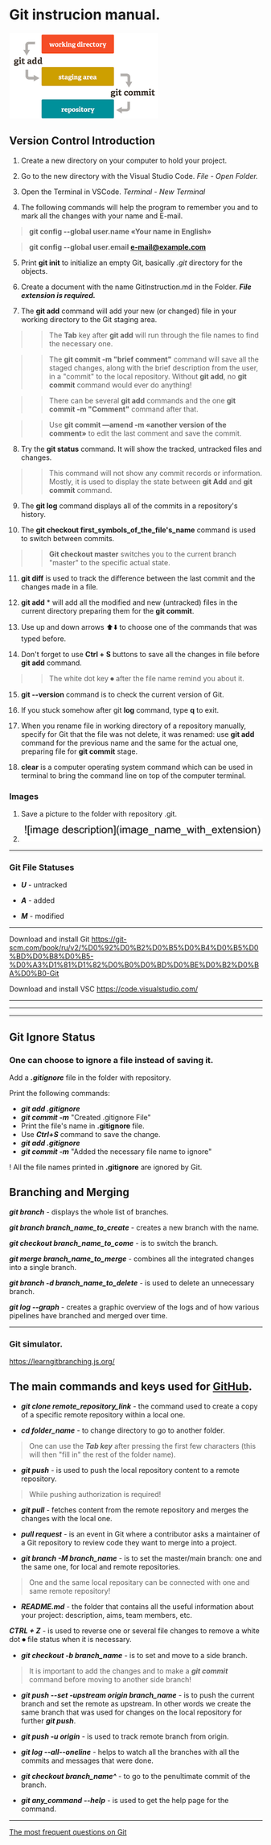 # Git instrucion manual.  

![AboutGit](SchemeM'sE.png)

## Version Control Introduction

1. Create a new directory on your computer to hold your project. 

2. Go to the new directory with the Visual Studio Code. 
*File - Open Folder.*

3. Open the Terminal in VSCode. 
*Terminal - New Terminal*

4. The following commands will help the program to remember you and to mark all the changes with your name and E-mail.

> **git config --global user.name «Your name in English»**

> **git config --global user.email e-mail@example.com**

5. Print **git init** to initialize an empty Git, basically *.git* directory for the objects.

6. Create a document with the name GitInstruction.md in the Folder.
***File extension is required.***

7. The **git add** command will add your new (or changed) file in your working directory to the Git staging area.

>> The **Tab** key after **git add** will run through the file names to find the necessary one.

>> The **git commit -m "brief comment"** command will save all the staged changes, along with the brief description from the user, in a "commit" to the local repository.
Without **git add**, no **git commit** command would ever do anything!

>> There can be several **git add** commands and the one **git commit -m "Comment"** command after that.

>> Use **git commit —amend -m «another version of the comment»** to edit the last comment and save the commit.

8. Try the **git status** command. It will show the tracked, untracked files and changes.

>> This command will not show any commit records or information. Mostly, it is used to display the state between **git Add** and **git commit** command.

9. The **git log** command displays all of the commits in a repository's history.


10. The **git checkout first_symbols_of_the_file's_name** command is used to switch between commits.

>> **Git checkout master** switches you to the current branch "master" to the specific actual state.

11. **git diff** is used to track the difference between the last commit and the changes made in a file. 

12. **git add** * will add all the modified and new (untracked) files in the current directory preparing them for the **git commit**.

13. Use up and down arrows ⬆️⬇️ to choose one of the commands that was typed before.

14. Don't forget to use **Ctrl + S** buttons to save all the changes in file before **git add** command. 

>> The white dot key ⏺ after the file name remind you about it.

15. **git --version** command is to check the current version of Git. 

16. If you stuck somehow after git **log** command, type **q** to exit.

17. When you rename file in working directory of a repository manually, specify for Git that the file was not delete, it was renamed: use **git add** command for the previous name and the same for the actual one, preparing file for **git commit** stage. 

18. **clear** is a computer operating system command which can be used in terminal to bring the command line on top of the computer terminal. 

### Images
1. Save a picture to the folder with repository .git.
2. ![MarkDown to insert an image](MD_image.jpg) 

***
 
### Git File Statuses

* ***U*** - untracked

* ***A*** - added

* ***M*** - modified

***
Download and install Git <https://git-scm.com/book/ru/v2/%D0%92%D0%B2%D0%B5%D0%B4%D0%B5%D0%BD%D0%B8%D0%B5-%D0%A3%D1%81%D1%82%D0%B0%D0%BD%D0%BE%D0%B2%D0%BA%D0%B0-Git>

Download and install VSC <https://code.visualstudio.com/>

***
***
***

## Git Ignore Status 

### One can choose to ignore a file instead of saving it.

Add a ***.gitignore*** file in the folder with repository.

Print the following commands:

- ***git add .gitignore***
- ***git commit -m*** "Created .gitignore File"
- Print the file's name in **.gitignore** file.
- Use ***Ctrl+S*** command to save the change.
- ***git add .gitignore***
- ***git commit -m*** "Added the necessary file name to ignore"

! All the file names printed in **.gitignore** are ignored by Git.

## Branching and Merging

***git branch*** - displays the whole list of branches.

***git branch branch_name_to_create*** - creates a new branch with the name.

***git checkout branch_name_to_come*** - is to switch the branch.

***git merge branch_name_to_merge*** - combines all the integrated changes into a single branch.

***git branch -d branch_name_to_delete*** - is used to delete an unnecessary branch.

***git log --graph*** - creates a graphic overview of the logs and of how various pipelines have branched and merged over time.

***

### Git simulator.

<https://learngitbranching.js.org/>

## The main commands and keys used for [GitHub](https://github.com).

* ***git clone remote_repository_link*** - the command used to create a copy of a specific remote repository within a local one.

* ***cd folder_name*** - to change directory to go to another folder.
> One can use the ***Tab key*** after pressing the first few characters (this will then "fill in" the rest of the folder name).

* ***git push*** - is used to push the local repository content to a remote repository. 

> While pushing authorization is required!

* ***git pull*** - fetches content from the remote repository and merges the changes with the local one. 

* ***pull request*** - is an event in Git where a contributor asks a maintainer of a Git repository to review code they want to merge into a project. 

* ***git branch -M branch_name*** - is to set the master/main branch: one and the same one, for local and remote repositories.

> One and the same local repositary can be connected with one and same remote repository!

* ***README.md*** - the folder that contains all the useful information about your project: description, aims, team members, etc.

***CTRL + Z*** - is used to reverse one or several file changes to remove a white dot ⏺ file status when it is necessary.

* ***git checkout -b branch_name*** - is to set and move to a side branch.

> It is important to add the changes and to make a ***git commit*** command before moving to another side branch!

* ***git push --set -upstream origin branch_name*** - is to push the current branch and set the remote as upstream. In other words we create the same branch that was used for changes on the local repository for further ***git push***.

* ***git push -u origin*** - is used to track remote branch from origin.

* ***git log --all--oneline*** - helps to watch all the branches with all the commits and messages that were done.

 * ***git checkout branch_name^*** - to go to the penultimate commit of the branch.

 * ***git any_command --help*** - is used to get the help page for the command.

 ***
 [The most frequent questions on Git ](https://gb.ru/posts/soveti-pro-git)






